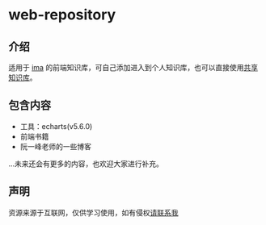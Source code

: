 # web-repository

## 介绍

适用于 [ima](https://ima.qq.com/) 的前端知识库，可自己添加进入到个人知识库，也可以直接使用[共享知识库](https://ima.qq.com/wiki/?shareId=8e4bad90e5327737ca3862b25be0a620ab0094c2c66c5a6d3d81b7155e07d0d9)。

## 包含内容
- 工具：echarts(v5.6.0)
- 前端书籍
- 阮一峰老师的一些博客

...未来还会有更多的内容，也欢迎大家进行补充。

## 声明

资源来源于互联网，仅供学习使用，如有侵权[请联系我](mailto:166may@gmail.com)

